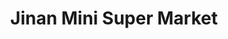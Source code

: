 ---
title: "Jinan Mini Super Market"
url: /thazhe-chandakunnu/jinan-mini-super-market/
shop: Supermarkt
---